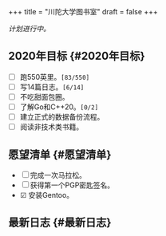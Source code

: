 +++
title = "川陀大学图书室"
draft = false
+++

_计划进行中。_


## 2020年目标 {#2020年目标}

-   ☐ 跑550英里。<code>[83/550]</code>
-   ☐ 写14篇日志。<code>[6/14]</code>
-   ☐ 不吃甜面包圈。
-   ☐ 了解Go和C++20。<code>[0/2]</code>
-   ☐ 建立正式的数据备份流程。
-   ☐ 阅读非技术类书籍。


## 愿望清单 {#愿望清单}

-   ☐ 完成一次马拉松。
-   ☐ 获得第一个PGP密匙签名。
-   ☑ 安装Gentoo。


## 最新日志 {#最新日志}
